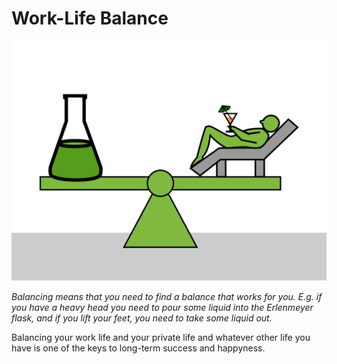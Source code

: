 
# Work-Life Balance

![Balance](images/balance.png)

*Balancing means that you need to find a balance that works for you. E.g. if you have a heavy head you need to pour some liquid into the Erlenmeyer flask, and if you lift your feet, you need to take some liquid out.*

Balancing your work life and your private life and whatever other life you have is one of the keys to long-term success and happyness.


